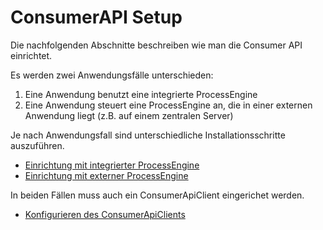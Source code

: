 # ConsumerAPI Setup

Die nachfolgenden Abschnitte beschreiben wie man die Consumer API einrichtet.

Es werden zwei Anwendungsfälle unterschieden:
1. Eine Anwendung benutzt eine integrierte ProcessEngine
2. Eine Anwendung steuert eine ProcessEngine an, die in einer externen
Anwendung liegt (z.B. auf einem zentralen Server)

Je nach Anwendungsfall sind unterschiedliche Installationsschritte auszuführen.

* [Einrichtung mit integrierter ProcessEngine](setup-internal-process-engine.md)
* [Einrichtung mit externer ProcessEngine](setup-external-process-engine.md)

In beiden Fällen muss auch ein ConsumerApiClient eingerichet werden.

* [Konfigurieren des ConsumerApiClients](setup-consumer-api-client.md)
